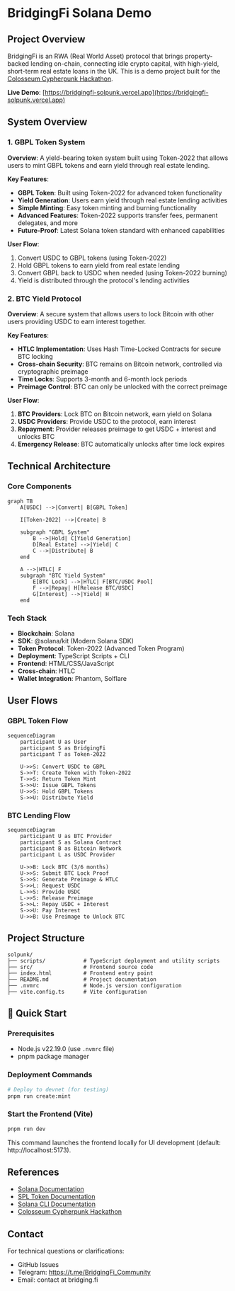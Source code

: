 # BridgingFi Solana Demo

## Project Overview

BridgingFi is an RWA (Real World Asset) protocol that brings property-backed lending on-chain, connecting idle crypto capital, with high-yield, short-term real estate loans in the UK. This is a demo project built for the [Colosseum Cypherpunk Hackathon](https://www.colosseum.com/cypherpunk).

**Live Demo**: [https://bridgingfi-solpunk.vercel.app](https://bridgingfi-solpunk.vercel.app)

## System Overview

### 1. GBPL Token System

**Overview**: A yield-bearing token system built using Token-2022 that allows users to mint GBPL tokens and earn yield through real estate lending.

**Key Features**:

- **GBPL Token**: Built using Token-2022 for advanced token functionality
- **Yield Generation**: Users earn yield through real estate lending activities
- **Simple Minting**: Easy token minting and burning functionality
- **Advanced Features**: Token-2022 supports transfer fees, permanent delegates, and more
- **Future-Proof**: Latest Solana token standard with enhanced capabilities

**User Flow**:

1. Convert USDC to GBPL tokens (using Token-2022)
2. Hold GBPL tokens to earn yield from real estate lending
3. Convert GBPL back to USDC when needed (using Token-2022 burning)
4. Yield is distributed through the protocol's lending activities

### 2. BTC Yield Protocol

**Overview**: A secure system that allows users to lock Bitcoin with other users providing USDC to earn interest together.

**Key Features**:

- **HTLC Implementation**: Uses Hash Time-Locked Contracts for secure BTC locking
- **Cross-chain Security**: BTC remains on Bitcoin network, controlled via cryptographic preimage
- **Time Locks**: Supports 3-month and 6-month lock periods
- **Preimage Control**: BTC can only be unlocked with the correct preimage

**User Flow**:

1. **BTC Providers**: Lock BTC on Bitcoin network, earn yield on Solana
2. **USDC Providers**: Provide USDC to the protocol, earn interest
3. **Repayment**: Provider releases preimage to get USDC + interest and unlocks BTC
4. **Emergency Release**: BTC automatically unlocks after time lock expires

## Technical Architecture

### Core Components

```mermaid
graph TB
    A[USDC] -->|Convert| B[GBPL Token]

    I[Token-2022] -->|Create| B

    subgraph "GBPL System"
        B -->|Hold| C[Yield Generation]
        D[Real Estate] -->|Yield| C
        C -->|Distribute| B
    end

    A -->|HTLC| F
    subgraph "BTC Yield System"
        E[BTC Lock] -->|HTLC| F[BTC/USDC Pool]
        F -->|Repay| H[Release BTC/USDC]
        G[Interest] -->|Yield| H
    end
```

### Tech Stack

- **Blockchain**: Solana
- **SDK**: @solana/kit (Modern Solana SDK)
- **Token Protocol**: Token-2022 (Advanced Token Program)
- **Deployment**: TypeScript Scripts + CLI
- **Frontend**: HTML/CSS/JavaScript
- **Cross-chain**: HTLC
- **Wallet Integration**: Phantom, Solflare

## User Flows

### GBPL Token Flow

```mermaid
sequenceDiagram
    participant U as User
    participant S as BridgingFi
    participant T as Token-2022

    U->>S: Convert USDC to GBPL
    S->>T: Create Token with Token-2022
    T->>S: Return Token Mint
    S->>U: Issue GBPL Tokens
    U->>S: Hold GBPL Tokens
    S->>U: Distribute Yield
```

### BTC Lending Flow

```mermaid
sequenceDiagram
    participant U as BTC Provider
    participant S as Solana Contract
    participant B as Bitcoin Network
    participant L as USDC Provider

    U->>B: Lock BTC (3/6 months)
    U->>S: Submit BTC Lock Proof
    S->>S: Generate Preimage & HTLC
    S->>L: Request USDC
    L->>S: Provide USDC
    L->>S: Release Preimage
    S->>L: Repay USDC + Interest
    S->>U: Pay Interest
    U->>B: Use Preimage to Unlock BTC
```

## Project Structure

```
solpunk/
├── scripts/            # TypeScript deployment and utility scripts
├── src/                # Frontend source code
├── index.html          # Frontend entry point
├── README.md           # Project documentation
├── .nvmrc              # Node.js version configuration
├── vite.config.ts      # Vite configuration
```

## 🚀 Quick Start

### Prerequisites

- Node.js v22.19.0 (use `.nvmrc` file)
- pnpm package manager

### Deployment Commands

```bash
# Deploy to devnet (for testing)
pnpm run create:mint
```

### Start the Frontend (Vite)

```bash
pnpm run dev
```

This command launches the frontend locally for UI development (default: http://localhost:5173).

## References

- [Solana Documentation](https://solana.com/docs)
- [SPL Token Documentation](https://spl.solana.com/token)
- [Solana CLI Documentation](https://docs.solana.com/cli)
- [Colosseum Cypherpunk Hackathon](https://www.colosseum.com/cypherpunk)

## Contact

For technical questions or clarifications:

- GitHub Issues
- Telegram: https://t.me/BridgingFi_Community
- Email: contact at bridging.fi
